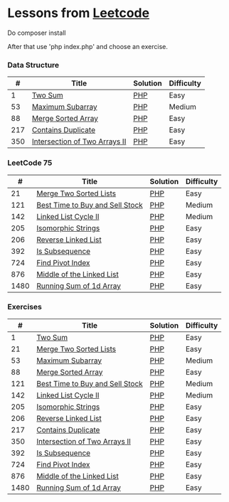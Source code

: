 Lessons from [Leetcode](https://leetcode.com/)
========

Do composer install

After that use 'php index.php' and choose an exercise.

### Data Structure
| #   | Title | Solution                                                                                                          | Difficulty |
|-----| ----- |-------------------------------------------------------------------------------------------------------------------|------------|
| 1   |[Two Sum](https://leetcode.com/problems/two-sum/)| [PHP](https://github.com/shadar147/leetcode/blob/master/DataStructure/LevelOne/DayTwo/Exercise1/Solution.php)     | Easy       |
| 53  |[Maximum Subarray](https://leetcode.com/problems/maximum-subarray)| [PHP](https://github.com/shadar147/leetcode/blob/master/DataStructure/LevelOne/DayOne/Exercise51/Solution.php)    | Medium     |
| 88  |[Merge Sorted Array](https://leetcode.com/problems/merge-sorted-array)| [PHP](https://github.com/shadar147/leetcode/blob/master/DataStructure/LevelOne/DayTwo/Exercise88/Solution.php)    | Easy     |
| 217 |[Contains Duplicate](https://leetcode.com/problems/contains-duplicate)| [PHP](https://github.com/shadar147/leetcode/blob/master/DataStructure/LevelOne/DayOne/Exercise217/Solution.php)   | Easy       |
| 350 |[Intersection of Two Arrays II](https://leetcode.com/problems/intersection-of-two-arrays-ii)| [PHP](https://github.com/shadar147/leetcode/blob/master/DataStructure/LevelOne/DayThree/Exercise350/Solution.php) | Easy       |

### LeetCode 75
| #    | Title | Solution                                                                                                       | Difficulty |
|------| ----- |----------------------------------------------------------------------------------------------------------------|------------|
| 21   |[Merge Two Sorted Lists](https://leetcode.com/problems/merge-two-sorted-lists)| [PHP](https://github.com/shadar147/leetcode/blob/master/Leetcode75/LevelOne/DayThree/Exercise21/Solution.php)  | Easy       |
| 121  |[Best Time to Buy and Sell Stock](https://leetcode.com/problems/best-time-to-buy-and-sell-stock)| [PHP](https://github.com/shadar147/leetcode/blob/master/Leetcode75/LevelOne/DayFive/Exercise121/Solution.php)  | Medium     |
| 142  |[Linked List Cycle II](https://leetcode.com/problems/linked-list-cycle-ii)| [PHP](https://github.com/shadar147/leetcode/blob/master/Leetcode75/LevelOne/DayFour/Exercise142/Solution.php)  | Medium     |
| 205  |[Isomorphic Strings](https://leetcode.com/problems/isomorphic-strings)| [PHP](https://github.com/shadar147/leetcode/blob/master/Leetcode75/LevelOne/DayTwo/Exercise205/Solution.php)   | Easy       |
| 206  |[Reverse Linked List](https://leetcode.com/problems/reverse-linked-list)| [PHP](https://github.com/shadar147/leetcode/blob/master/Leetcode75/LevelOne/DayThree/Exercise206/Solution.php) | Easy       |
| 392  |[Is Subsequence](https://leetcode.com/problems/is-subsequence)| [PHP](https://github.com/shadar147/leetcode/blob/master/Leetcode75/LevelOne/DayTwo/Exercise392/Solution.php)   | Easy       |
| 724  |[Find Pivot Index](https://leetcode.com/problems/find-pivot-index)| [PHP](https://github.com/shadar147/leetcode/blob/master/Leetcode75/LevelOne/DayOne/Exercise724/Solution.php)   | Easy       |
| 876  |[Middle of the Linked List](https://leetcode.com/problems/middle-of-the-linked-list)| [PHP](https://github.com/shadar147/leetcode/blob/master/Leetcode75/LevelOne/DayFour/Exercise876/Solution.php)  | Easy       |
| 1480 |[Running Sum of 1d Array](https://leetcode.com/problems/running-sum-of-1d-array)| [PHP](https://github.com/shadar147/leetcode/blob/master/Leetcode75/LevelOne/DayOne/Exercise1480/Solution.php)  | Easy       |

### Exercises
| # | Title | Solution                                                                                  | Difficulty |
|---| ----- |-------------------------------------------------------------------------------------------|------------|
| 1 |[Two Sum](https://leetcode.com/problems/two-sum/)| [PHP](https://github.com/shadar147/leetcode/blob/master/DataStructure/LevelOne/DayTwo/Exercise1/Solution.php)   |Easy|
| 21  |[Merge Two Sorted Lists](https://leetcode.com/problems/merge-two-sorted-lists)| [PHP](https://github.com/shadar147/leetcode/blob/master/Leetcode75/LevelOne/DayThree/Exercise21/Solution.php) |Easy|
| 53 |[Maximum Subarray](https://leetcode.com/problems/maximum-subarray)| [PHP](https://github.com/shadar147/leetcode/blob/master/DataStructure/LevelOne/DayOne/Exercise51/Solution.php)     | Medium     |
| 88  |[Merge Sorted Array](https://leetcode.com/problems/merge-sorted-array)| [PHP](https://github.com/shadar147/leetcode/blob/master/DataStructure/LevelOne/DayTwo/Exercise88/Solution.php)     | Easy     |
| 121  |[Best Time to Buy and Sell Stock](https://leetcode.com/problems/best-time-to-buy-and-sell-stock)| [PHP](https://github.com/shadar147/leetcode/blob/master/Leetcode75/LevelOne/DayFive/Exercise121/Solution.php)  | Medium     |
| 142  |[Linked List Cycle II](https://leetcode.com/problems/linked-list-cycle-ii)| [PHP](https://github.com/shadar147/leetcode/blob/master/Leetcode75/LevelOne/DayFour/Exercise142/Solution.php)  | Medium     |
| 205  |[Isomorphic Strings](https://leetcode.com/problems/isomorphic-strings)| [PHP](https://github.com/shadar147/leetcode/blob/master/Leetcode75/LevelOne/DayTwo/Exercise205/Solution.php)  |Easy|
| 206  |[Reverse Linked List](https://leetcode.com/problems/reverse-linked-list)| [PHP](https://github.com/shadar147/leetcode/blob/master/Leetcode75/LevelOne/DayThree/Exercise206/Solution.php) |Easy|
| 217 |[Contains Duplicate](https://leetcode.com/problems/contains-duplicate)| [PHP](https://github.com/shadar147/leetcode/blob/master/DataStructure/LevelOne/DayOne/Exercise217/Solution.php)    | Easy       |
| 350 |[Intersection of Two Arrays II](https://leetcode.com/problems/intersection-of-two-arrays-ii)| [PHP](https://github.com/shadar147/leetcode/blob/master/DataStructure/LevelOne/DayThree/Exercise350/Solution.php) | Easy       |
| 392  |[Is Subsequence](https://leetcode.com/problems/is-subsequence)| [PHP](https://github.com/shadar147/leetcode/blob/master/Leetcode75/LevelOne/DayTwo/Exercise392/Solution.php)  |Easy|
| 724  |[Find Pivot Index](https://leetcode.com/problems/find-pivot-index)| [PHP](https://github.com/shadar147/leetcode/blob/master/Leetcode75/LevelOne/DayOne/Exercise724/Solution.php)  |Easy|
| 876  |[Middle of the Linked List](https://leetcode.com/problems/middle-of-the-linked-list)| [PHP](https://github.com/shadar147/leetcode/blob/master/Leetcode75/LevelOne/DayFour/Exercise876/Solution.php)  |Easy|
| 1480 |[Running Sum of 1d Array](https://leetcode.com/problems/running-sum-of-1d-array)| [PHP](https://github.com/shadar147/leetcode/blob/master/Leetcode75/LevelOne/DayOne/Exercise1480/Solution.php) |Easy|
